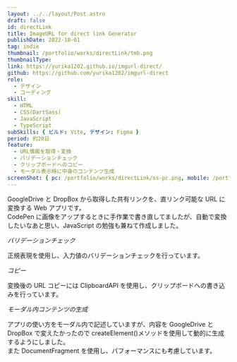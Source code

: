```yaml
---
layout: ../../layout/Post.astro
draft: false
id: directLink
title: ImageURL for direct link Generator
publishDate: 2022-10-01
tag: indie
thumbnail: /portfolio/works/directLink/tmb.png
thumbnailType:
link: https://yurika1202.github.io/imgurl-direct/
github: https://github.com/yurika1202/imgurl-direct
role:
  - デザイン
  - コーディング
skill:
  - HTML
  - CSS(DartSass)
  - JavaScript
  - TypeScript
subSkills: { ビルド: Vite, デザイン: Figma }
period: 約20日
feature:
  - URL情報を取得・変換
  - バリデーションチェック
  - クリップボードへのコピー
  - モーダル表示時に中身のコンテンツ生成
screenShot: { pc: /portfolio/works/directLink/ss-pc.png, mobile: /portfolio/works/directLink/ss-mobile.png }
---
```


GoogleDrive と DropBox から取得した共有リンクを、直リンク可能な URL に変換する Web アプリです。  
CodePen に画像をアップするときに手作業で書き直してましたが、自動で変換したいなあと思い、JavaScript の勉強も兼ねて作成しました。

_バリデーションチェック_

正規表現を使用し、入力値のバリデーションチェックを行っています。

_コピー_

変換後の URL コピーには ClipboardAPI を使用し、クリップボードへの書き込みを行っています。

_モーダル内コンテンツの生成_

アプリの使い方をモーダル内で記述していますが、内容を GoogleDrive と DropBox で変えたかったので createElement()メソッドを使用して動的に生成するようにしました。  
また DocumentFragment を使用し、パフォーマンスにも考慮しています。
